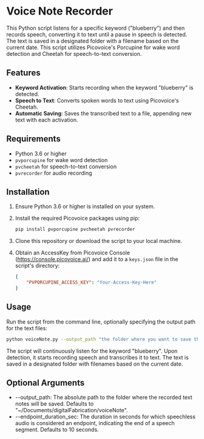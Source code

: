 # Voice Note Recorder

This Python script listens for a specific keyword ("blueberry") and then records speech, converting it to text until a pause in speech is detected. The text is saved in a designated folder with a filename based on the current date. This script utilizes Picovoice's Porcupine for wake word detection and Cheetah for speech-to-text conversion.

## Features

- **Keyword Activation**: Starts recording when the keyword "blueberry" is detected.
- **Speech to Text**: Converts spoken words to text using Picovoice's Cheetah.
- **Automatic Saving**: Saves the transcribed text to a file, appending new text with each activation.

## Requirements

- Python 3.6 or higher
- `pvporcupine` for wake word detection
- `pvcheetah` for speech-to-text conversion
- `pvrecorder` for audio recording

## Installation

1. Ensure Python 3.6 or higher is installed on your system.
2. Install the required Picovoice packages using pip:

    ```bash
    pip install pvporcupine pvcheetah pvrecorder
    ```

3. Clone this repository or download the script to your local machine.
4. Obtain an AccessKey from Picovoice Console (https://console.picovoice.ai/) and add it to a `keys.json` file in the script's directory:

    ```json
    {
        "PVPORCUPINE_ACCESS_KEY": "Your-Access-Key-Here"
    }
    ```

## Usage

Run the script from the command line, optionally specifying the output path for the text files:

```bash
python voiceNote.py --output_path "the folder where you want to save the notes"
```
The script will continuously listen for the keyword "blueberry". Upon detection, it starts recording speech and transcribes it to text. The text is saved in a designated folder with filenames based on the current date.

## Optional Arguments
- --output_path: The absolute path to the folder where the recorded text notes will be saved. Defaults to "~/Documents/digitalFabrication/voiceNote".
- --endpoint_duration_sec: The duration in seconds for which speechless audio is considered an endpoint, indicating the end of a speech segment. Defaults to 10 seconds.
